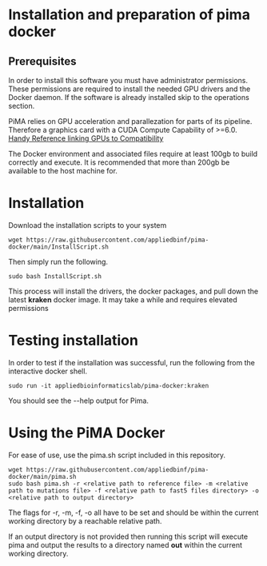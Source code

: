 # Installation and preparation of pima docker

## Prerequisites

In order to install this software you must have administrator permissions. These permissions are required to install the needed GPU drivers and the Docker daemon. If the software is already installed skip to the operations section.

PiMA relies on GPU acceleration and parallezation for parts of its pipeline. Therefore a graphics card with a CUDA Compute Capability of >=6.0. [Handy Reference linking GPUs to Compatibility](https://developer.nvidia.com/cuda-gpus#compute)

The Docker environment and associated files require at least 100gb to build correctly and execute. It is recommended that more than 200gb be available to the host machine for.

# Installation

Download the installation scripts to your system

```commandline
wget https://raw.githubusercontent.com/appliedbinf/pima-docker/main/InstallScript.sh
```

Then simply run the following.

```commandline
sudo bash InstallScript.sh
```

This process will install the drivers, the docker packages, and pull down the latest **kraken** docker image. It may take a while and requires elevated permissions

# Testing installation
In order to test if the installation was successful, run the following from the interactive docker shell.
```commandline
sudo run -it appliedbioinformaticslab/pima-docker:kraken
```

You should see the --help output for Pima.

# Using the PiMA Docker
For ease of use, use the pima.sh script included in this repository.

```commandline
wget https://raw.githubusercontent.com/appliedbinf/pima-docker/main/pima.sh
sudo bash pima.sh -r <relative path to reference file> -m <relative path to mutations file> -f <relative path to fast5 files directory> -o <relative path to output directory>
```
The flags for -r, -m, -f, -o all have to be set and should be within the current working directory by a reachable relative path. 

If an output directory is not provided then running this script will execute pima and output the results to a directory named **out** within the current working directory.
